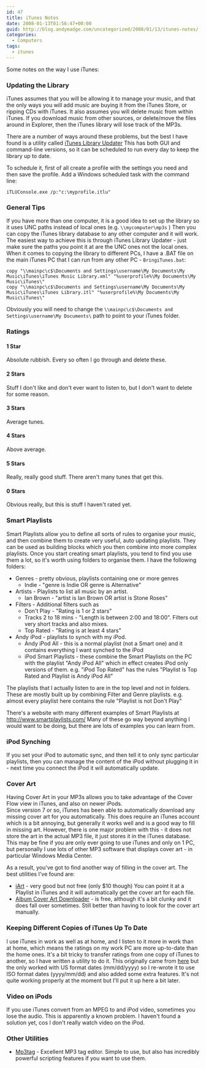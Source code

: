 ```yaml
---
id: 47
title: iTunes Notes
date: 2008-01-13T01:56:47+00:00
guid: http://blog.andymadge.com/uncategorized/2008/01/13/itunes-notes/
categories:
  - Computers
tags:
  - itunes
---
```

Some notes on the way I use iTunes:

### Updating the Library

iTunes assumes that you will be allowing it to manage your music, and that the only ways you will add music are buying it from the iTunes Store, or ripping CDs with iTunes. It also assumes you will delete music from within iTunes. If you download music from other sources, or delete/move the files around in Explorer, then the iTunes library will lose track of the MP3s.

<!--more-->

There are a number of ways around these problems, but the best I have found is a utility called [iTunes Library Updater](http://itlu.ownz.ch/wordpress/) This has both GUI and command-line versions, so it can be scheduled to run every day to keep the library up to date.

To schedule it, first of all create a profile with the settings you need and then save the profile. Add a Windows scheduled task with the command line:

```batchfile
iTLUConsole.exe /p:"c:\myprofile.itlu"
```

### General Tips

If you have more than one computer, it is a good idea to set up the library so it uses UNC paths instead of local ones (e.g. `\\mycomputer\mp3s` ) Then you can copy the iTunes library database to any other computer and it will work. The easiest way to achieve this is through iTunes Library Updater - just make sure the paths you point it at are the UNC ones not the local ones. When it comes to copying the library to different PCs, I have a .BAT file on the main iTunes PC that I can run from any other PC - `BringiTunes.bat`:

```batchfile
copy "\\mainpc\c$\Documents and Settings\username\My Documents\My Music\iTunes\iTunes Music Library.xml" "%userprofile%\My Documents\My Music\iTunes\"  
copy "\\mainpc\c$\Documents and Settings\username\My Documents\My Music\iTunes\iTunes Library.itl" "%userprofile%\My Documents\My Music\iTunes\"
```

Obviously you will need to change the `\\mainpc\c$\Documents and Settings\username\My Documents\` path to point to your iTunes folder.

### Ratings

#### 1 Star

Absolute rubbish. Every so often I go through and delete these.

#### 2 Stars

Stuff I don't like and don't ever want to listen to, but I don't want to delete for some reason.

#### 3 Stars

Average tunes.

#### 4 Stars

Above average.

#### 5 Stars

Really, really good stuff. There aren't many tunes that get this.

#### 0 Stars

Obvious really, but this is stuff I haven't rated yet.

### Smart Playlists

Smart Playlists allow you to define all sorts of rules to organise your music, and then combine them to create very useful, auto updating playlists. They can be used as building blocks which you then combine into more complex playlists. Once you start creating smart playlists, you tend to find you use them a lot, so it's worth using folders to organise them. I have the following folders:

  * Genres - pretty obvious, playlists containing one or more genres 
      * Indie - "genre is Indie OR genre is Alternative"
  * Artists - Playlists to list all music by an artist. 
      * Ian Brown - "artist is Ian Brown OR artist is Stone Roses"
  * Filters - Additional filters such as 
      * Don't Play - "Rating is 1 or 2 stars"
      * Tracks 2 to 18 mins - "Length is between 2:00 and 18:00". Filters out very short tracks and also mixes.
      * Top Rated - "Rating is at least 4 stars"
  * Andy iPod - playlists to synch with my iPod. 
      * Andy iPod All - this is a normal playlist (not a Smart one) and it contains everything I want synched to the iPod
      * iPod Smart Playlists - these combine the Smart Playlists on the PC with the playlist "Andy iPod All" which in effect creates iPod only versions of them. e.g. "iPod Top Rated" has the rules "Playlist is Top Rated and Playlist is Andy iPod All"

The playlists that I actually listen to are in the top level and not in folders. These are mostly built up by combining Filter and Genre playlists. e.g. almost every playlist here contains the rule "Playlist is not Don't Play"

There's a website with many different examples of Smart Playlists at <a href="http://www.smartplaylists.com/" target="_blank">http://www.smartplaylists.com/</a> Many of these go way beyond anything I would want to be doing, but there are lots of examples you can learn from.

### iPod Synching

If you set your iPod to automatic sync, and then tell it to only sync particular playlists, then you can manage the content of the iPod without plugging it in - next time you connect the iPod it will automatically update.

### Cover Art

Having Cover Art in your MP3s allows you to take advantage of the Cover Flow view in iTunes, and also on newer iPods.  
Since version 7 or so, iTunes has been able to automatically download any missing cover art for you automatically. This does require an iTunes account which is a bit annoying, but generally it works well and is a good way to fill in missing art. However, there is one major problem with this - it does not store the art in the actual MP3 file, it just stores it in the iTunes database. This may be fine if you are only ever going to use iTunes and only on 1 PC, but personally I use lots of other MP3 software that displays cover art - in particular Windows Media Center.

As a result, you've got to find another way of filling in the cover art. The best utilities I've found are:

  * <a href="http://www.ipodsoft.com/" target="_blank">iArt</a> - very good but not free (only $10 though) You can point it at a Playlist in iTunes and it will automatically get the cover art for each file.
  * <a href="http://album-cover-art-downloader.en.softonic.com/" target="_blank">Album Cover Art Downloader</a> - is free, although it's a bit clunky and it does fall over sometimes. Still better than having to look for the cover art manually.

### Keeping Different Copies of iTunes Up To Date

I use iTunes in work as well as at home, and I listen to it more in work than at home, which means the ratings on my work PC are more up-to-date than the home ones. It's a bit tricky to transfer ratings from one copy of iTunes to another, so I have written a utility to do it. This originally came from [here](http://www.hydrogenaudio.org/forums/index.php?showtopic=34668) but the only worked with US format dates (mm/dd/yyyy) so I re-wrote it to use ISO format dates (yyyy/mm/dd) and also added some extra features. It's not quite working properly at the moment but I'll put it up here a bit later.

### Video on iPods

If you use iTunes convert from an MPEG to and iPod video, sometimes you lose the audio. This is apparently a known problem. I haven't found a solution yet, cos I don't really watch video on the iPod.

### Other Utilities

  * <a href="http://www.mp3tag.de/en/" target="_blank">Mp3tag</a> - Excellent MP3 tag editor. Simple to use, but also has incredibly powerful scripting features if you want to use them.